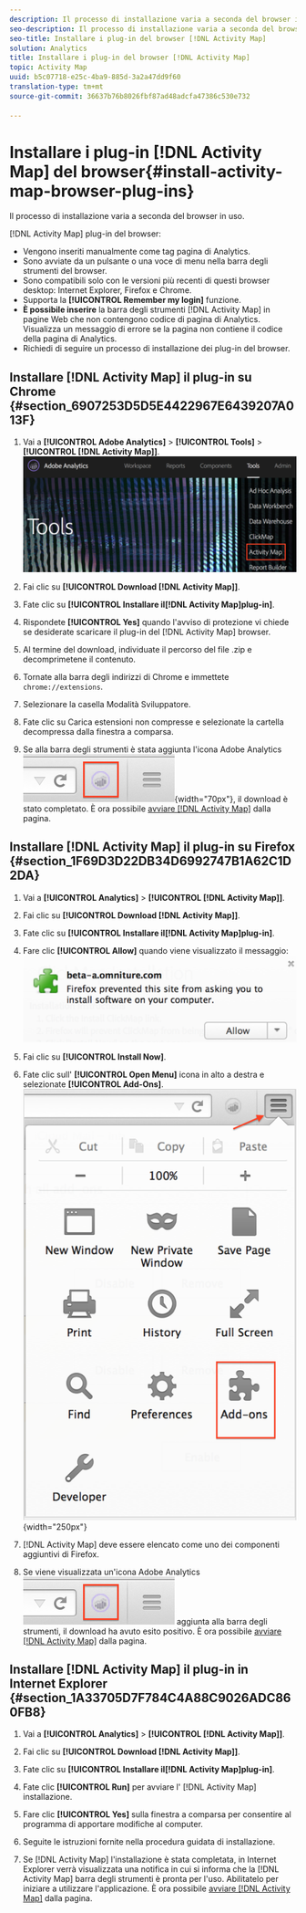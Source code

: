 ```yaml
---
description: Il processo di installazione varia a seconda del browser in uso.
seo-description: Il processo di installazione varia a seconda del browser in uso.
seo-title: Installare i plug-in del browser [!DNL Activity Map]
solution: Analytics
title: Installare i plug-in del browser [!DNL Activity Map]
topic: Activity Map
uuid: b5c07718-e25c-4ba9-885d-3a2a47dd9f60
translation-type: tm+mt
source-git-commit: 36637b76b8026fbf87ad48adcfa47386c530e732

---
```



# Installare i plug-in [!DNL Activity Map] del browser{#install-activity-map-browser-plug-ins}

Il processo di installazione varia a seconda del browser in uso.

[!DNL Activity Map] plug-in del browser:

* Vengono inseriti manualmente come tag pagina di Analytics.
* Sono avviate da un pulsante o una voce di menu nella barra degli strumenti del browser.
* Sono compatibili solo con le versioni più recenti di questi browser desktop: Internet Explorer, Firefox e Chrome.
* Supporta la **[!UICONTROL Remember my login]** funzione.
* **È possibile inserire** la barra degli strumenti [!DNL Activity Map] in pagine Web che non contengono codice di pagina di Analytics. Visualizza un messaggio di errore se la pagina non contiene il codice della pagina di Analytics.
* Richiedi di seguire un processo di installazione dei plug-in del browser.

## Installare [!DNL Activity Map] il plug-in su Chrome {#section_6907253D5D5E4422967E6439207A013F}

1. Vai a **[!UICONTROL Adobe Analytics]** &gt; **[!UICONTROL Tools]** &gt; **[!UICONTROL [!DNL Activity Map]]**.  ![](assets/install_am.png)

1. Fai clic su **[!UICONTROL Download [!DNL Activity Map]]**.
1. Fate clic su **[!UICONTROL Installare il[!DNL Activity Map]plug-in]**.
1. Rispondete **[!UICONTROL Yes]** quando l'avviso di protezione vi chiede se desiderate scaricare il plug-in del [!DNL Activity Map] browser.
1. Al termine del download, individuate il percorso del file .zip e decomprimetene il contenuto.
1. Tornate alla barra degli indirizzi di Chrome e immettete `chrome://extensions`.
1. Selezionare la casella Modalità Sviluppatore.
1. Fate clic su Carica estensioni non compresse e selezionate la cartella decompressa dalla finestra a comparsa.
1. Se alla barra degli strumenti è stata aggiunta l'icona Adobe Analytics ![](assets/an_icon.png){width="70px"}, il download è stato completato. È ora possibile [avviare [!DNL Activity Map]](/help/analyze/activity-map/activitymap-getting-started/activitymap-getting-started-users/activitymap-launch.md) dalla pagina.

## Installare [!DNL Activity Map] il plug-in su Firefox {#section_1F69D3D22DB34D6992747B1A62C1D2DA}

1. Vai a **[!UICONTROL Analytics]** &gt; **[!UICONTROL [!DNL Activity Map]]**.

1. Fai clic su **[!UICONTROL Download [!DNL Activity Map]]**.
1. Fate clic su **[!UICONTROL Installare il[!DNL Activity Map]plug-in]**.
1. Fare clic **[!UICONTROL Allow]** quando viene visualizzato il messaggio: ![](assets/firefox_install2.png)

1. Fai clic su **[!UICONTROL Install Now]**.
1. Fate clic sull' **[!UICONTROL Open Menu]** icona in alto a destra e selezionate **[!UICONTROL Add-Ons]**. ![](assets/firefox_install3.png){width="250px"}

1. [!DNL Activity Map] deve essere elencato come uno dei componenti aggiuntivi di Firefox.
1. Se viene visualizzata un'icona Adobe Analytics ![](assets/an_icon.png) aggiunta alla barra degli strumenti, il download ha avuto esito positivo. È ora possibile [avviare [!DNL Activity Map]](/help/analyze/activity-map/activitymap-getting-started/activitymap-getting-started-users/activitymap-launch.md) dalla pagina.

## Installare [!DNL Activity Map] il plug-in in Internet Explorer {#section_1A33705D7F784C4A88C9026ADC860FB8}

1. Vai a **[!UICONTROL Analytics]** &gt; **[!UICONTROL [!DNL Activity Map]]**.

1. Fai clic su **[!UICONTROL Download [!DNL Activity Map]]**.
1. Fate clic su **[!UICONTROL Installare il[!DNL Activity Map]plug-in]**.
1. Fate clic **[!UICONTROL Run]** per avviare l' [!DNL Activity Map] installazione.
1. Fare clic **[!UICONTROL Yes]** sulla finestra a comparsa per consentire al programma di apportare modifiche al computer.
1. Seguite le istruzioni fornite nella procedura guidata di installazione.
1. Se [!DNL Activity Map] l'installazione è stata completata, in Internet Explorer verrà visualizzata una notifica in cui si informa che la [!DNL Activity Map] barra degli strumenti è pronta per l'uso. Abilitatelo per iniziare a utilizzare l'applicazione. È ora possibile [avviare [!DNL Activity Map]](/help/analyze/activity-map/activitymap-getting-started/activitymap-getting-started-users/activitymap-launch.md) dalla pagina.
